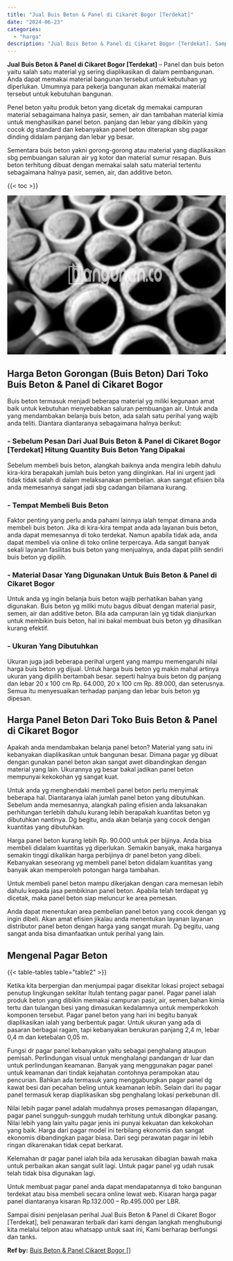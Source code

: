 ```yaml
---
title: "Jual Buis Beton & Panel di Cikaret Bogor [Terdekat]"
date: "2024-06-23"
categories: 
  - "harga"
description: "Jual Buis Beton & Panel di Cikaret Bogor [Terdekat]. Sampai disini penjelasan perihal Jual Buis Beton & Panel di Cikaret Bogor [Terdekat], beli penawaran t..."
---
```


**Jual Buis Beton & Panel di Cikaret Bogor \[Terdekat\]** – Panel dan buis beton yaitu salah satu material yg sering diaplikasikan di dalam pembangunan. Anda dapat memakai material bangunan tersebut untuk kebutuhan yg diperlukan. Umumnya para pekerja bangunan akan memakai material tersebut untuk kebutuhan bangunan.

Penel beton yaitu produk beton yang dicetak dg memakai campuran material sebagaimana halnya pasir, semen, air dan tambahan material kimia untuk menghasilkan panel beton. panjang dan lebar yang dibikin yang cocok dg standard dan kebanyakan panel beton diterapkan sbg pagar dinding didalam panjang dan lebar yg besar.

Sementara buis beton yakni gorong-gorong atau material yang diaplikasikan sbg pembuangan saluran air yg kotor dan material sumur resapan. Buis beton terhitung dibuat dengan memakai salah satu material tertentu sebagaimana halnya pasir, semen, air, dan additive beton.

{{< toc >}}

![Jual Buis Beton & Panel di Cikaret Bogor [Terdekat]](/images/jual-panel-buis-beton-murah-10.png)

## Harga Beton Gorongan (Buis Beton) Dari Toko Buis Beton & Panel di Cikaret Bogor

Buis beton termasuk menjadi beberapa material yg miliki kegunaan amat baik untuk kebutuhan menyebabkan saluran pembuangan air. Untuk anda yang mendambakan belanja buis beton, ada salah satu perihal yang wajib anda teliti. Diantara diantaranya sebagaimana halnya berikut:

### \- Sebelum Pesan Dari Jual Buis Beton & Panel di Cikaret Bogor \[Terdekat\] Hitung Quantity Buis Beton Yang Dipakai

Sebelum membeli buis beton, alangkah baiknya anda mengira lebih dahulu kira-kira berapakah jumlah buis beton yang diinginkan. Hal ini urgent jadi tidak tidak salah di dalam melaksanakan pembelian. akan sangat efisien bila anda memesannya sangat jadi sbg cadangan bilamana kurang.

### \- Tempat Membeli Buis Beton

Faktor penting yang perlu anda pahami lainnya ialah tempat dimana anda membeli buis beton. Jika di kira-kira tempat anda ada layanan buis beton, anda dapat memesannya di toko terdekat. Namun apabila tidak ada, anda dapat membeli via online di toko online terpercaya. Ada sangat banyak sekali layanan fasilitas buis beton yang menjualnya, anda dapat pilih sendiri buis beton yg dipilih.

### \- Material Dasar Yang Digunakan Untuk Buis Beton & Panel di Cikaret Bogor

Untuk anda yg ingin belanja buis beton wajib perhatikan bahan yang digunakan. Buis beton yg miliki mutu bagus dibuat dengan material pasir, semen, air dan additive beton. Bila ada campuran lain yg tidak dianjurkan untuk membikin buis beton, hal ini bakal membuat buis beton yg dihasilkan kurang efektif.

### \- Ukuran Yang Dibutuhkan

Ukuran juga jadi beberapa perihal urgent yang mampu memengaruhi nilai harga buis beton yg dijual. Untuk harga buis beton yg makin mahal artinya ukuran yang dipilih bertambah besar. seperti halnya buis beton dg panjang dan lebar 20 x 100 cm Rp. 64.000, 20 x 100 cm Rp. 89.000, dan seterusnya. Semua itu menyesuaikan terhadap panjang dan lebar buis beton yg dipesan.

## Harga Panel Beton Dari Toko Buis Beton & Panel di Cikaret Bogor

Apakah anda mendambakan belanja panel beton? Material yang satu ini kebanyakan diaplikasikan untuk bangunan besar. Dimana pagar yg dibuat dengan gunakan panel beton akan sangat awet dibandingkan dengan material yang lain. Ukurannya yg besar bakal jadikan panel beton mempunyai kekokohan yg sangat kuat.

Untuk anda yg menghendaki membeli panel beton perlu menyimak beberapa hal. Diantaranya ialah jumlah panel beton yang dibutuhkan. Sebelum anda memesannya, alangkah paling efisien anda laksanakan perhitungan terlebih dahulu kurang lebih berapakah kuantitas beton yg dibutuhkan nantinya. Dg begitu, anda akan belanja yang cocok dengan kuantitas yang dibutuhkan.

Harga panel beton kurang lebih Rp. 90.000 untuk per bijinya. Anda bisa membeli didalam kuantitas yg diperlukan. Semakin banyak, maka harganya semakin tinggi dikalikan harga perbijinya dr panel beton yang dibeli. Kebanyakan seseorang yg membeli panel beton didalam kuantitas yang banyak akan memperoleh potongan harga tambahan.

Untuk membeli panel beton mampu dikerjakan dengan cara memesan lebih dahulu kepada jasa pembikinan panel beton. Apabila telah terdapat yg dicetak, maka panel beton siap meluncur ke area pemesan.

Anda dapat menentukan area pembelian panel beton yang cocok dengan yg ingin dibeli. Akan amat efisien jikalau anda menentukan layanan layanan distributor panel beton dengan harga yang sangat murah. Dg begitu, uang sangat anda bisa dimanfaatkan untuk perihal yang lain.

## Mengenal Pagar Beton

{{< table-tables table="table2" >}}

Ketika kita berpergian dan menjumpai pagar disekitar lokasi project sebagai penutup lingkungan seklitar Itulah tentang pagar panel. Pagar panel ialah produk beton yang dibikin memakai campuran pasir, air, semen,bahan kimia tertu dan tulangan besi yang dimasukan kedalamnya untuk memperkokoh komponen tersebut. Pagar panel beton yang hari ini begitu banyak diaplikasikan ialah yang berbentuk pagar. Untuk ukuran yang ada di pasaran berbagai ragam, tapi kebanyakan berukuran panjang 2,4 m, lebar 0,4 m dan ketebalan 0,05 m.

Fungsi dr pagar panel kebanyakan yaitu sebagai penghalang ataupun pemisah. Perlindungan visual untuk menghalangi pandangan dr luar dan untuk perlindungan keamanan. Banyak yang menggunakan pagar panel untuk keamanan dari tindak kejahatan contohnya perampokan atau pencurian. Bahkan ada termasuk yang menggabungkan pagar panel dg kawat besi dan pecahan beling untuk keamanan lebih. Selain dari itu pagar panel termasuk kerap diaplikasikan sbg penghalang lokasi perkebunan dll.

Nilai lebih pagar panel adalah mudahnya proses pemasangan dilapangan, pagar panel sungguh-sungguh mudah terhitung untuk dibongkar pasang. Nilai lebih yang lain yaitu pagar jenis ini punyai kekuatan dan kekokohan yang baik. Harga dari pagar model ini terbilang ekonomis dan sangat ekonomis dibandingkan pagar biasa. Dari segi perawatan pagar ini lebih ringan dikarenakan tidak cepat berkarat.

Kelemahan dr pagar panel ialah bila ada kerusakan dibagian bawah maka untuk perbaikan akan sangat sulit lagi. Untuk pagar panel yg udah rusak telah tidak bisa digunakan lagi.

Untuk membuat pagar panel anda dapat mendapatannya di toko bangunan terdekat atau bisa membeli secara online lewat web. Kisaran harga pagar panel diantaranya kisaran Rp.132.000 – Rp.495.000 per LBR.

Sampai disini penjelasan perihal Jual Buis Beton & Panel di Cikaret Bogor \[Terdekat\], beli penawaran terbaik dari kami dengan langkah menghubungi kita melalui telpon atau whatsapp untuk saat ini, Kami berharap berfungsi dan tanks.

**Ref by:** [Buis Beton & Panel Cikaret Bogor []](https://id.wikipedia.org/wiki/Buis)
